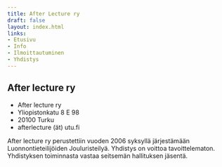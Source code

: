 ```yaml
---
title: After Lecture ry
draft: false
layout: index.html
links:
- Etusivu
- Info
- Ilmoittautuminen
- Yhdistys
---
```


## After lecture ry

- After lecture ry
- Yliopistonkatu 8 E 98
- 20100 Turku 
- afterlecture (ät) utu.fi

After lecture ry perustettiin vuoden 2006 syksyllä järjestämään Luonnontieteilijöiden Jouluristeilyä. Yhdistys on voittoa tavoittelematon. Yhdistyksen toiminnasta vastaa seitsemän hallituksen jäsentä.
